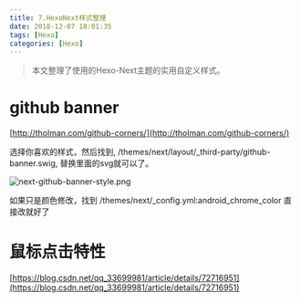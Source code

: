 ```yaml
---
title: 7.HexoNext样式整理
date: 2018-12-07 18:01:35
tags: [Hexo]
categories: [Hexo]
---
```


> 本文整理了使用的Hexo-Next主题的实用自定义样式。

<!-- more -->
# github banner

[http://tholman.com/github-corners/](http://tholman.com/github-corners/)

选择你喜欢的样式，然后找到, /themes/next/layout/_third-party/github-banner.swig, 替换里面的svg就可以了。

![next-github-banner-style.png](next-github-banner-style.png)

如果只是颜色修改，找到 /themes/next/_config.yml:android_chrome_color 直接改就好了

# 鼠标点击特性
[https://blog.csdn.net/qq_33699981/article/details/72716951](https://blog.csdn.net/qq_33699981/article/details/72716951)
